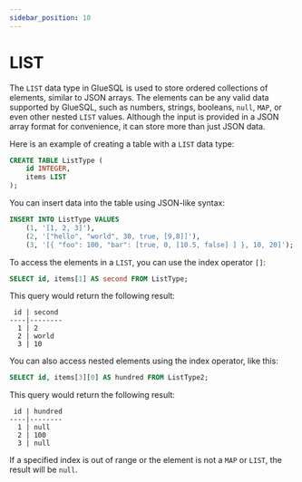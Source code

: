 ```yaml
---
sidebar_position: 10
---
```


# LIST

The `LIST` data type in GlueSQL is used to store ordered collections of elements, similar to JSON arrays. The elements can be any valid data supported by GlueSQL, such as numbers, strings, booleans, `null`, `MAP`, or even other nested `LIST` values. Although the input is provided in a JSON array format for convenience, it can store more than just JSON data.

Here is an example of creating a table with a `LIST` data type:

```sql
CREATE TABLE ListType (
    id INTEGER,
    items LIST
);
```

You can insert data into the table using JSON-like syntax:

```sql
INSERT INTO ListType VALUES
    (1, '[1, 2, 3]'),
    (2, '["hello", "world", 30, true, [9,8]]'),
    (3, '[{ "foo": 100, "bar": [true, 0, [10.5, false] ] }, 10, 20]');
```

To access the elements in a `LIST`, you can use the index operator `[]`:

```sql
SELECT id, items[1] AS second FROM ListType;
```

This query would return the following result:

```
 id | second
----|--------
  1 | 2
  2 | world
  3 | 10
```

You can also access nested elements using the index operator, like this:

```sql
SELECT id, items[3][0] AS hundred FROM ListType2;
```

This query would return the following result:

```
 id | hundred
----|--------
  1 | null
  2 | 100
  3 | null
```

If a specified index is out of range or the element is not a `MAP` or `LIST`, the result will be `null`.